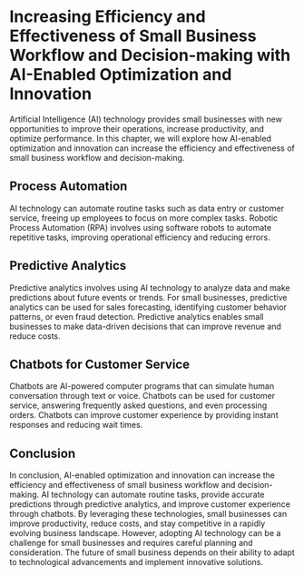 Increasing Efficiency and Effectiveness of Small Business Workflow and Decision-making with AI-Enabled Optimization and Innovation
=================================================================================================================================================================================

Artificial Intelligence (AI) technology provides small businesses with new opportunities to improve their operations, increase productivity, and optimize performance. In this chapter, we will explore how AI-enabled optimization and innovation can increase the efficiency and effectiveness of small business workflow and decision-making.

Process Automation
------------------

AI technology can automate routine tasks such as data entry or customer service, freeing up employees to focus on more complex tasks. Robotic Process Automation (RPA) involves using software robots to automate repetitive tasks, improving operational efficiency and reducing errors.

Predictive Analytics
--------------------

Predictive analytics involves using AI technology to analyze data and make predictions about future events or trends. For small businesses, predictive analytics can be used for sales forecasting, identifying customer behavior patterns, or even fraud detection. Predictive analytics enables small businesses to make data-driven decisions that can improve revenue and reduce costs.

Chatbots for Customer Service
-----------------------------

Chatbots are AI-powered computer programs that can simulate human conversation through text or voice. Chatbots can be used for customer service, answering frequently asked questions, and even processing orders. Chatbots can improve customer experience by providing instant responses and reducing wait times.

Conclusion
----------

In conclusion, AI-enabled optimization and innovation can increase the efficiency and effectiveness of small business workflow and decision-making. AI technology can automate routine tasks, provide accurate predictions through predictive analytics, and improve customer experience through chatbots. By leveraging these technologies, small businesses can improve productivity, reduce costs, and stay competitive in a rapidly evolving business landscape. However, adopting AI technology can be a challenge for small businesses and requires careful planning and consideration. The future of small business depends on their ability to adapt to technological advancements and implement innovative solutions.


